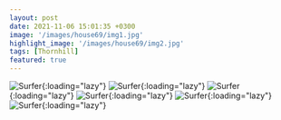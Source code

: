 ```yaml
---
layout: post
date: 2021-11-06 15:01:35 +0300
image: '/images/house69/img1.jpg'
highlight_image: '/images/house69/img2.jpg'
tags: [Thornhill]
featured: true
---
```


![Surfer]({{site.baseurl}}/images/house69/img3.jpg){:loading="lazy"}
![Surfer]({{site.baseurl}}/images/house69/img4.jpg){:loading="lazy"}
![Surfer]({{site.baseurl}}/images/house69/img5.jpg){:loading="lazy"}
![Surfer]({{site.baseurl}}/images/house69/img6.jpg){:loading="lazy"}
![Surfer]({{site.baseurl}}/images/house69/img7.jpg){:loading="lazy"}
![Surfer]({{site.baseurl}}/images/house69/img8.jpg){:loading="lazy"} 
